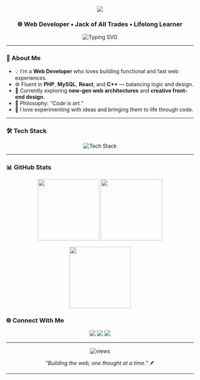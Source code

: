 <!-- 🖤 Crafted by Bhawandeep | github.com/bhawandeep -->

<!-- Animated Header Banner -->
<p align="center">
  <img src="https://capsule-render.vercel.app/api?type=waving&color=0:0f1720,100:0fb7a4&height=200&section=header&text=Bhawandeep%20👨‍💻&fontSize=50&fontColor=E6EDF3&animation=fadeIn&fontAlignY=38" />
</p>

<h3 align="center">🌐 Web Developer • Jack of All Trades • Lifelong Learner</h3>

<p align="center">
  <img src="https://readme-typing-svg.herokuapp.com?font=Fira+Code&pause=1400&color=4FD1C5&center=true&vCenter=true&width=640&lines=Crafting+code+that+feels+alive;Bridging+logic+with+creativity;Building+for+the+web+and+beyond." alt="Typing SVG" />
</p>

---

### 🧠 About Me

- 💡 I’m a **Web Developer** who loves building functional and fast web experiences.  
- ⚙️ Fluent in **PHP**, **MySQL**, **React**, and **C++** — balancing logic and design.  
- 🌱 Currently exploring **new-gen web architectures** and **creative front-end design**.  
- 🎯 Philosophy: *“Code is art.”*  
- 🧩 I love experimenting with ideas and bringing them to life through code.

---

### 🛠️ Tech Stack

<p align="center">
  <img src="https://skillicons.dev/icons?i=php,mysql,react,cpp,html,css,js,git,linux,vscode&theme=dark" alt="Tech Stack" />
</p>

---

### 📊 GitHub Stats

<p align="center">
  <img src="https://github-readme-stats.vercel.app/api?username=bhawandeep&show_icons=true&theme=github_dark&hide_border=true&hide_title=true" height="165"/>
  <img src="https://github-readme-streak-stats.herokuapp.com/?user=bhawandeep&theme=github-dark-blue&hide_border=true" height="165"/>
</p>

<p align="center">
  <img src="https://github-readme-stats.vercel.app/api/top-langs/?username=bhawandeep&layout=compact&theme=github_dark&hide_border=true" height="165" />
</p>


### 🌐 Connect With Me

<p align="center">
  <a href="mailto:bhawandeeps@protonmail.com"><img src="https://img.shields.io/badge/Email-%23EA4335.svg?&style=for-the-badge&logo=gmail&logoColor=white" /></a>
  <a href="https://www.linkedin.com/in/bhawandeep-singh-5613ba377/"><img src="https://img.shields.io/badge/LinkedIn-%230A66C2.svg?&style=for-the-badge&logo=linkedin&logoColor=white" /></a>
  <a href="https://x.com/bhawandeepsi"><img src="https://img.shields.io/badge/Twitter-%231DA1F2.svg?&style=for-the-badge&logo=x&logoColor=white" /></a>
</p>

---

<p align="center">
  <img src="https://komarev.com/ghpvc/?username=bhawandeep&label=Profile+Views&color=58a6ff&style=flat-square" alt="views" />
</p>

<p align="center">
  <i>“Building the web, one thought at a time.”</i> 🪶
</p>

---
